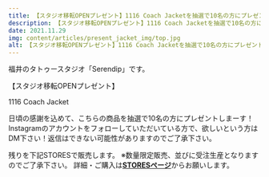 ```yaml
---
title: 【スタジオ移転OPENプレゼント】1116 Coach Jacketを抽選で10名の方にプレゼントします！
description: 【スタジオ移転OPENプレゼント】1116 Coach Jacketを抽選で10名の方にプレゼントします！
date: 2021.11.29
img: content/articles/present_jacket_img/top.jpg
alt: 【スタジオ移転OPENプレゼント】1116 Coach Jacketを抽選で10名の方にプレゼントします！
---
```


福井のタトゥースタジオ「Serendip」です。


【スタジオ移転OPENプレゼント】

1116 Coach Jacket

日頃の感謝を込めて、こちらの商品を抽選で10名の方にプレゼントしまーす！Instagramのアカウントをフォローしていただいている方で、欲しいという方はDM下さい！返信はできない可能性がありますのでご了承下さい。

残りを下記STORESで販売します。
※数量限定販売、並びに受注生産となりますのでご了承下さい。
詳細・ご購入は[**STORESページ**](https://tatoostudioserendip.stores.jp/items/61a24488c725862734d3527)からお願いします。
